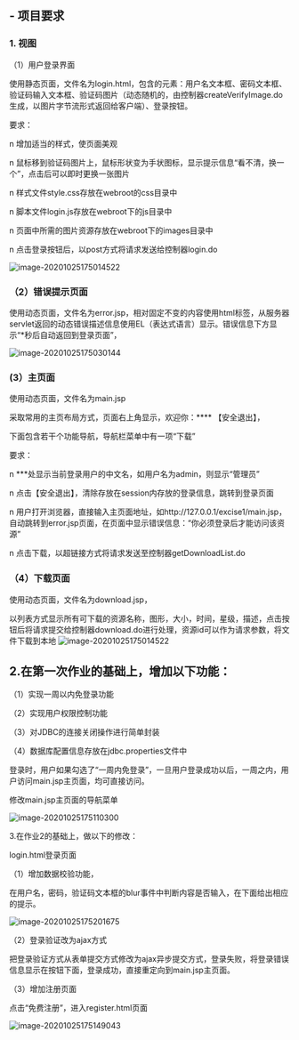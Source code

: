 



## - 项目要求

###  1. **视图**

  （1）用户登录界面

使用静态页面，文件名为login.html，包含的元素：用户名文本框、密码文本框、验证码输入文本框、验证码图片（动态随机的，由控制器createVerifyImage.do生成，以图片字节流形式返回给客户端）、登录按钮。

要求：

n 增加适当的样式，使页面美观

n 鼠标移到验证码图片上，鼠标形状变为手状图标，显示提示信息“看不清，换一个”，点击后可以即时更换一张图片

n 样式文件style.css存放在webroot的css目录中

n 脚本文件login.js存放在webroot下的js目录中

n 页面中所需的图片资源存放在webroot下的images目录中

n 点击登录按钮后，以post方式将请求发送给控制器login.do

  ![image-20201025175014522](https://github.com/yinqiyu/web/blob/main/Untitled%201/image-20201025175014522.png)
  
###  （2）错误提示页面

使用动态页面，文件名为error.jsp，相对固定不变的内容使用html标签，从服务器servlet返回的动态错误描述信息使用EL（表达式语言）显示。错误信息下方显示“*秒后自动返回到登录页面”，



  ![image-20201025175030144](https://github.com/yinqiyu/web/blob/main/Untitled%201//image-20201025175030144.png)
  
 ### (3）主页面

使用动态页面，文件名为main.jsp

采取常用的主页布局方式，页面右上角显示，欢迎你：****  【安全退出】，

下面包含若干个功能导航，导航栏菜单中有一项“下载”

要求：

n ***处显示当前登录用户的中文名，如用户名为admin，则显示“管理员”

n 点击【安全退出】，清除存放在session内存放的登录信息，跳转到登录页面

n 用户打开浏览器，直接输入主页面地址，如http://127.0.0.1/excise1/main.jsp，自动跳转到error.jsp页面，在页面中显示错误信息：“你必须登录后才能访问该资源”

n 点击下载，以超链接方式将请求发送至控制器getDownloadList.do

###  （4）下载页面

使用动态页面，文件名为download.jsp，

以列表方式显示所有可下载的资源名称，图形，大小，时间，星级，描述，点击按钮后将请求提交给控制器download.do进行处理，资源id可以作为请求参数，将文件下载到本地
   ![image-20201025175014522](https://github.com/yinqiyu/web/blob/main/Untitled%201/A3668768-7576-4D91-AA4D-A42484FA293C.png)

##  2.在第一次作业的基础上，增加以下功能：

  （1）实现一周以内免登录功能

  （2）实现用户权限控制功能

  （3）对JDBC的连接关闭操作进行简单封装

  （4）数据库配置信息存放在jdbc.properties文件中

  登录时，用户如果勾选了“一周内免登录”，一旦用户登录成功以后，一周之内，用户访问main.jsp主页面，均可直接访问。

  修改main.jsp主页面的导航菜单

  ![image-20201025175110300](https://github.com/yinqiyu/web/blob/main/Untitled%201/image-20201025175110300.png)


  3.在作业2的基础上，做以下的修改：

  login.html登录页面

  （1）增加数据校验功能，

  在用户名，密码，验证码文本框的blur事件中判断内容是否输入，在下面给出相应的提示。

  ![image-20201025175201675](https://github.com/yinqiyu/web/blob/main/Untitled%201/image-20201025175201675.png)

  （2）登录验证改为ajax方式

  把登录验证方式从表单提交方式修改为ajax异步提交方式，登录失败，将登录错误信息显示在按钮下面，登录成功，直接重定向到main.jsp主页面。

  （3）增加注册页面

  点击“免费注册”，进入register.html页面

  ![image-20201025175149043](https://github.com/yinqiyu/web/blob/main/Untitled%201/image-20201025175149043.png)

